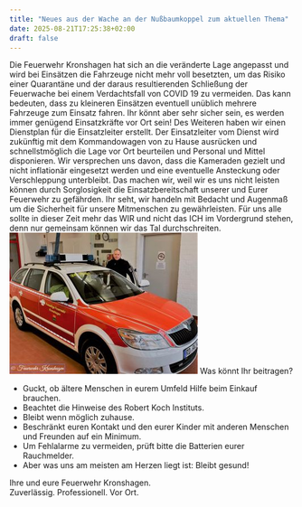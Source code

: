 ```yaml
---
title: "Neues aus der Wache an der Nußbaumkoppel zum aktuellen Thema"
date: 2025-08-21T17:25:38+02:00
draft: false
---
```


Die Feuerwehr Kronshagen hat sich an die veränderte Lage angepasst und wird bei Einsätzen die Fahrzeuge nicht mehr voll besetzten, um das Risiko einer Quarantäne und der daraus resultierenden Schließung der Feuerwache bei einem Verdachtsfall von COVID 19 zu vermeiden.
Das kann bedeuten, dass zu kleineren Einsätzen eventuell unüblich mehrere Fahrzeuge zum Einsatz fahren. Ihr könnt aber sehr sicher sein, es werden immer genügend Einsatzkräfte vor Ort sein! Des Weiteren haben wir einen Dienstplan für die Einsatzleiter erstellt. Der Einsatzleiter vom Dienst wird zukünftig mit dem Kommandowagen von zu Hause ausrücken und schnellstmöglich die Lage vor Ort beurteilen und Personal und Mittel disponieren. Wir versprechen uns davon, dass die Kameraden gezielt und nicht inflationär eingesetzt werden und eine eventuelle Ansteckung oder Verschleppung unterbleibt. Das machen wir, weil wir es uns nicht leisten können durch Sorglosigkeit die Einsatzbereitschaft unserer und Eurer Feuerwehr zu gefährden. Ihr seht, wir handeln mit Bedacht und Augenmaß um die Sicherheit für unsere Mitmenschen zu gewährleisten. Für uns alle sollte in dieser Zeit mehr das WIR und nicht das ICH im Vordergrund stehen, denn nur gemeinsam können wir das Tal durchschreiten.
[![b_0_250_16777215_00_images_artikel_KdoW_2020-03-18.jpg](img/b_0_250_16777215_00_images_artikel_KdoW_2020-03-18.jpg)](/images/artikel/KdoW_2020-03-18.jpg)
Was könnt Ihr beitragen?
  * Guckt, ob ältere Menschen in eurem Umfeld Hilfe beim Einkauf brauchen.
  * Beachtet die Hinweise des Robert Koch Instituts.
  * Bleibt wenn möglich zuhause.
  * Beschränkt euren Kontakt und den eurer Kinder mit anderen Menschen und Freunden auf ein Minimum.
  * Um Fehlalarme zu vermeiden, prüft bitte die Batterien eurer Rauchmelder.
  * Aber was uns am meisten am Herzen liegt ist: Bleibt gesund!


Ihre und eure Feuerwehr Kronshagen.  
Zuverlässig. Professionell. Vor Ort.
